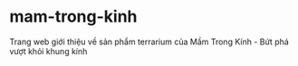 # mam-trong-kinh
Trang web giới thiệu về sản phẩm terrarium của Mầm Trong Kính - Bứt phá vượt khỏi khung kính
